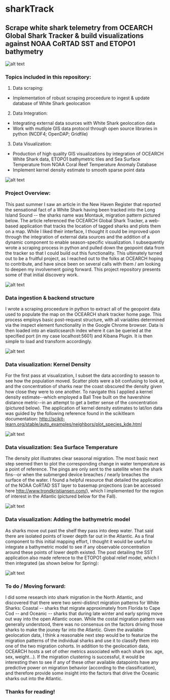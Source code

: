 # sharkTrack
## Scrape white shark telemetry from OCEARCH Global Shark Tracker & build visualizations against NOAA CoRTAD SST and ETOPO1 bathymetry

![alt text](https://github.com/emmettFC/selected-projects/blob/master/sharkTrack/assets/data-source-logo-map.png)

### Topics included in this repository: 
1. Data scraping: 
  * Implementation of robust scraping proceedure to ingest & update database of White Shark geolocation

2. Data Integration: 
  * Integrating external data sources with White Shark geolocation data
  * Work with mutliple GIS data protocol through open source libraries in python (NCDF4; OpenDAP; Gridfile) 

3. Data Visualization: 
  * Production of high quality GIS visualizations by integration of OCEARCH White Shark data, ETOPO1 bathymetric tiles and Sea Surface Temperature from NOAA Coral Reef Temperature Anomaly Database
  * Implement kernel density estimate to smooth sparse point data 
 


![alt text](https://github.com/emmettFC/selected-projects/blob/master/sharkTrack/assets/bathy-and-sst-fall-spring.png)

### Project Overview: 
This past summer I saw an article in the New Haven Register that reported the sensational fact of a White Shark having been tracked into the Long Island Sound -- the sharks name was Montauk, migration pattern pictured below. The article referenced the OCEARCH Global Shark Tracker, a web-based application that tracks the location of tagged sharks and plots them on a map. While I liked their interface, I thought it could be improved upon through the integration of external data sources and the addition of a dynamic component to enable season-specific visualization. I subsequently wrote a scraping process in python and pulled down the geopoint data from the tracker so that I could build out this functionality. This ultimately turned out to be a fruitful project, as I reached out to the folks at OCEARCH hoping to contribute, and have since been on several calls with them / am looking to deepen my involvement going forward. This project repository presents some of that initial discovery work.  

![alt text](https://github.com/emmettFC/selected-projects/blob/master/sharkTrack/assets/Montauk-Migration.png)


### Data ingestion & backend structure
I wrote a scraping proceedure in python to extract all of the geopoint data used to populate the map on the OCEARCH shark tracker home page. This process employs basic post-request structure, with all variables determined via the inspect element functionality in the Google Chrome browser. Data is then loaded into an elasticsearch index where it can be queried at the specified port (in my case localhost:5601) and Kibana Plugin. It is then simple to load and transform accordingly.

![alt text](https://github.com/emmettFC/selected-projects/blob/master/sharkTrack/assets/both-backend-images.png)


### Data visualization: Kernel Density 
For the first pass at visualization, I subset the data according to season to see how the population moved. Scatter plots were a bit confusing to look at, and the concentration of sharks near the coast obscured the density given how close they were to one another. To navigate this I applied a kernel density estimate--which employed a Ball Tree built on the havershine distance metric--in an attempt to get a better sense of the concentration (pictured below). The application of kernel density estimates to lat/lon data was guided by the following reference found in the scikitlearn documentation: http://scikit-learn.org/stable/auto_examples/neighbors/plot_species_kde.html

![alt text](https://github.com/emmettFC/selected-projects/blob/master/sharkTrack/kernel-density-plots-whiteShaks-seasonal.png)


### Data visualization: Sea Surface Temperature 
The density plot illustrates clear seasonal migration. The most basic next step seemed then to plot the corresponding change in water temperature as a point of reference. The pings are only sent to the satellite when the shark fins--or when the submerged device breaches / nearly breaches the surface of the water. I found a helpful resource that detailed the application of the NOAA CoRTAD SST layer to basemap projections (can be accessed here http://www.trondkristiansen.com/), which I implemented for the region of interest in the Atlantic (pictured below for the Fall). 

![alt text](https://github.com/emmettFC/selected-projects/blob/master/sharkTrack/assets/fall-map-temp-only.png)


### Data visualization: Adding the bathymetric model
As sharks move out past the shelf they pass into deep water. That said there are isolated points of lower depth far out in the Atlantic. As a final component to this initial mapping effort, I thought it would be useful to integrate a bathymetric model to see if any observable concentration around these points of lower depth existed. The post detailing the SST application also made referece to the ETOPO1 global relief model, which I then integrated (as shown below for Spring): 

![alt text](https://github.com/emmettFC/selected-projects/blob/master/sharkTrack/assets/spring-actual-big.png)


### To do / Moving forward: 
I did some research into shark migration in the North Atlantic, and discovered that there were two semi-distinct migration patterns for White Sharks: Coastal -- sharks that migrate approximately from Florida to Cape Cod -- and Oceanic -- sharks that during late winter and early spring move out way into the open Atlantic ocean. While the costal migration pattern was generally understood, there was no consensus on the factors driving those sharks to make the jouney far into the Atlantic. Given the available geolocation data, I think a reasonable next step would be to featurize the migration patterns of the individual sharks and use it to classify them into one of the two migration cohorts. In addition to the geolocation data, OCEARCH hosts a set of other metrics associated with each shark (ex. age, sex, weight...). If the migration clustering is successful, it would be interesting then to see if any of these other available datapoints have any predictive power on migration behavior (according to the classification), and therefore provide some insight into the factors that drive the Oceanic sharks out into the Atlantic. 

### Thanks for reading!

